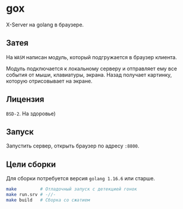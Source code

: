 # gox

X-Server на golang в браузере.

## Затея

На `WASM` написан модуль, который подгружается в браузер клиента.

Модуль подключается к локальному серверу и отправляет ему все события
от мыши, клавиатуры, экрана. Назад получает картинку, которую отрисовывает на экране.

## Лицензия

`BSD-2`. На здоровье)

## Запуск

Запустить сервер, открыть браузер по адресу `:8800`.

## Цели сборки

Для сборки потребуется версия `golang 1.16.6` или старше.

```bash
make         # Отладочный запуск с детекцией гонок
make run.srv # -//-
make build   # Сборка со сжатием
```

